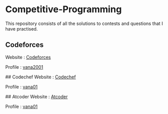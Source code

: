 # Competitive-Programming
This repository consists of all the solutions to contests and questions that I have practised. 

## Codeforces
Website : <a href = "https://codeforces.com/">Codeforces</a>
<p>Profile : <a href = "https://codeforces.com/profile/vana2001">vana2001</a></p>
## Codechef
Website : <a href = "https://www.codechef.com/">Codechef</a>
<p>Profile : <a href = "https://www.codechef.com/users/vana01">vana01</a></p>
## Atcoder
Website : <a href = "https://atcoder.jp/">Atcoder</a>
<p>Profile : <a href = "https://atcoder.jp/users/vana01">vana01</a></p>